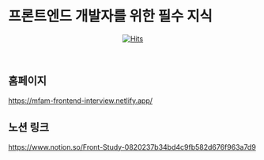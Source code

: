 # 프론트엔드 개발자를 위한 필수 지식

<div align="center">

[![Hits](https://hits.seeyoufarm.com/api/count/incr/badge.svg?url=https%3A%2F%2Fgithub.com%2FMLifeFam%2Ffrontend_interview&count_bg=%233D85D1&title_bg=%23000000&icon=&icon_color=%23000000&title=hits&edge_flat=false)](https://hits.seeyoufarm.com)

</div>

<br/>

## 홈페이지

https://mfam-frontend-interview.netlify.app/

## 노션 링크

https://www.notion.so/Front-Study-0820237b34bd4c9fb582d676f963a7d9
